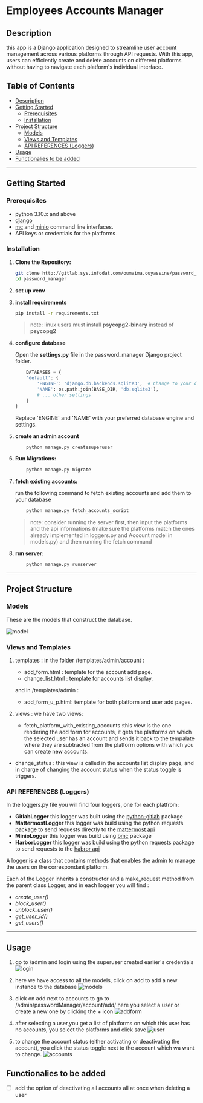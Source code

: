 # **Employees Accounts Manager** 

## Description

this app is a Django application designed to streamline user account management across various platforms through API requests. With this app,
users can efficiently create and delete accounts on different platforms without having to navigate each platform's individual interface.

## Table of Contents

- [Description](#description)
- [Getting Started](#getting-started)
  - [Prerequisites](#prerequisites)
  - [Installation](#installation)
- [Project Structure](#project-structure)
  - [Models](#models)
  - [Views and Templates](#views-and-templates)
  - [API REFERENCES (Loggers)](#api-references-loggers)
- [Usage](#usage)
- [Functionalies to be added](#functionalies-to-be-added)

---

## Getting Started

### Prerequisites

- python 3.10.x and above
- [django](https://docs.djangoproject.com/en/4.2/topics/install/)
- [mc](https://min.io/docs/minio/linux/reference/minio-mc.html#install-mc) and [minio](https://min.io/docs/minio/linux/index.html#quickstart-for-linux?ref=gh) command line interfaces.
- API keys or credentials for the platforms

### Installation

1. **Clone the Repository:**

   ```sh
   git clone http://gitlab.sys.infodat.com/oumaima.ouyassine/password_manager.git
   cd password_manager

2. **set up venv**

3. **install requirements**

    ```sh
    pip install -r requirements.txt
    ```
    > note: linux users must install **psycopg2-binary** instead of **psycopg2**

4. **configure database**

    Open the **settings.py** file in the password_manager Django project folder.
    ```python
        DATABASES = {
        'default': {
            'ENGINE': 'django.db.backends.sqlite3',  # Change to your desired database engine
            'NAME': os.path.join(BASE_DIR, 'db.sqlite3'),
            # ... other settings
        }
    }
    ```

    Replace 'ENGINE' and 'NAME' with your preferred database engine and settings.

5. **create an admin account**

    ```sh
        python manage.py createsuperuser

6. **Run Migrations:**

    ```sh
        python manage.py migrate

7. **fetch existing accounts:**

    run the following command to fetch existing accounts and add them to your database

    ```sh
        python manage.py fetch_accounts_script
    ```

    > note: consider running the server first, then input the platforms and the api informations (make sure the platforms match the ones already implemented in loggers.py and Account model in models.py) and then running the fetch command

8. **run server:**
    ```sh
        python manage.py runserver

---

## **Project Structure**

### Models

These are the models that construct the database.

![model](assets/images/diagram.png)

### Views and Templates

1. templates :
    in the folder /templates/admin/account :
    - add_form.html : template for the account add page.
    - change_list.html : template for accounts list display.

    and in /templates/admin :
    - add_form_u_p.html: template for both platform and user add pages.

2. views :
    we have two views:
    - fetch_platform_with_existing_accounts :this view is the one rendering the add form for accounts, it gets the platforms on which the selected user has an account and sends it back to the tempalate where they are subtracted from the platform options with which you can create new accounts.

- change_status : this view is called in the accounts list display page, and in charge of changing the account status when the status toggle is triggers.

### **API REFERENCES (Loggers)**

In the loggers.py file you will find four loggers, one for each platfrom:

- **GitlabLogger**
        this logger was built using the [python-gitlab](https://python-gitlab.readthedocs.io/en/stable/index.html) package 
- **MattermostLogger**
        this logger was build using the python requests package to send requests directly to the [mattermost api](https://api.mattermost.com/#tag/introduction)
- **MinioLogger**
        this logger was build using [bmc](https://big-mama-tech.gitlab.io/bmc/) package 
- **HarborLogger**
        this logger was build using the python requests package to send requests  to the [habror api](https://github.com/goharbor/harbor/blob/main/api/v2.0/swagger.yaml)

A logger is a class that contains methods that enables the admin to manage the users on the correspondant platform.

Each of the Logger inherits a constructor and a make_request method from the parent class Logger, and in each logger you will find :

- *create_user()*
- *block_user()*
- *unblock_user()*
- *get_user_id()*
- *get_users()*

---

## **Usage**

1. go to /admin and login using the superuser created earlier's credentials
![login](assets/images/login.png)

2. here we have access to all the models, click on add to add a new instance to the database
![models](assets/images/models.png)

3. click on add next to accounts to go to /admin/passwordManager/account/add/
here you select a user or create a new one by clicking the + icon
![addform](assets/images/addform.png)

4. after selecting a user,you get a list of platforms on which this user has no accounts, you select the platforms and click save
![user](assets/images/user.png)

5. to change the account status (either activating or deactivating the account), you click the status toggle next to the account which wa want to change.
![accounts](assets/images/listdisplay.png)

## Functionalies to be added

- [ ] add the option of deactivating all accounts all at once when deleting a user